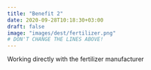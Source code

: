 ```yaml
---
title: "Benefit 2"
date: 2020-09-28T10:18:30+03:00
draft: false 
image: "images/dest/fertilizer.png"
# DON'T CHANGE THE LINES ABOVE!
---
```


Working directly with the fertilizer manufacturer
